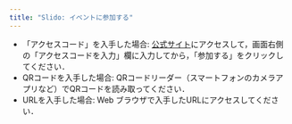```yaml
---
title: "Slido: イベントに参加する"
---
```


* 「アクセスコード」を入手した場合: [公式サイト](https://www.sli.do/jp)にアクセスして，画面右側の「アクセスコードを入力」欄に入力してから，「参加する」をクリックしてください．
* QRコードを入手した場合: QRコードリーダー（スマートフォンのカメラアプリなど）でQRコードを読み取ってください．
* URLを入手した場合: Web ブラウザで入手したURLにアクセスしてください．